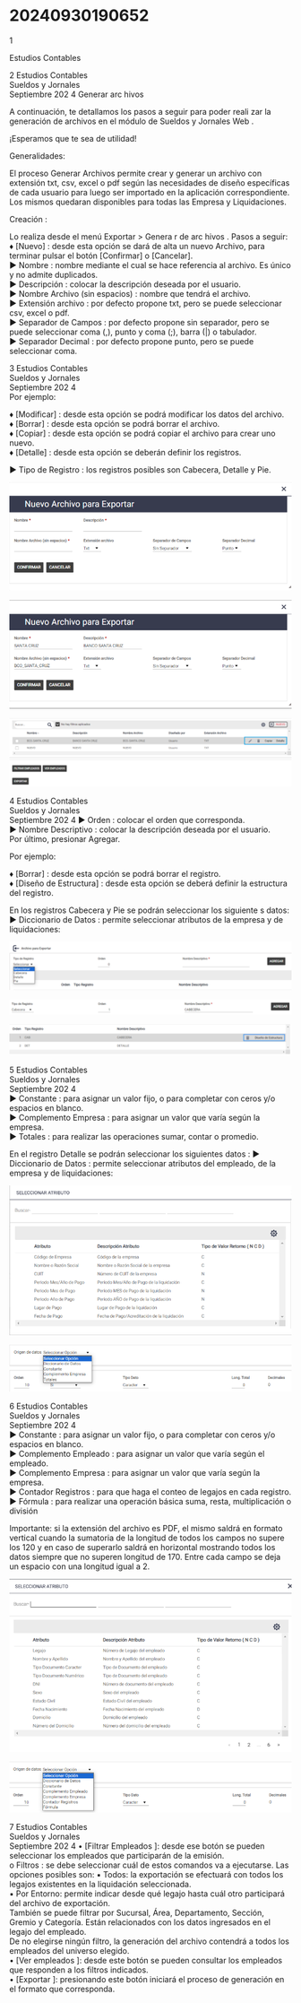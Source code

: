 # 20240930190652

 1 
 
  
Estudios Contables  


 
 
 
 2 Estudios Contables  
Sueldos y Jornales  
Septiembre 202 4 Generar arc hivos  
 
A continuación, te detallamos los pasos a seguir para poder reali zar la generación  de 
archivos en el módulo  de Sueldos y Jornales Web .  
 
¡Esperamos que te sea de utilidad!  
 
Generalidades:  
 
El proceso Generar Archivos permite crear y generar un archivo con extensión txt, csv, 
excel o pdf según las necesidades de diseño específicas de cada usuario para luego ser 
importado en la aplicación correspondiente. Los mismos quedaran disponibles para 
todas las Empresa y Liquidaciones.  
 
Creación : 
 
Lo realiza desde el menú  Exportar > Genera r de arc hivos . Pasos a seguir:  
 ♦ [Nuevo] : desde esta opción se dará de alta un nuevo Archivo, para terminar pulsar el 
botón [Confirmar] o [Cancelar].  
► Nombre : nombre mediante el cual se hace referencia al archivo. Es único y no 
admite duplicados.  
► Descripción : colocar la descripción deseada por el usuario.  
► Nombre Archivo (sin espacios) : nombre que tendrá el archivo.  
► Extensión archivo : por defecto propone txt, pero se puede seleccionar csv, excel 
o pdf.  
► Separador de Campos : por defecto propone sin separador, pero se puede 
seleccionar coma (,), punto y coma (;), barra (|) o tabulador.  
► Separador Decimal : por defecto propone punto, pero se puede seleccionar 
coma.  

 
 
 
 3 Estudios Contables  
Sueldos y Jornales  
Septiembre 202 4  
Por ejemplo:  
 
♦ [Modificar] : desde esta opción se podrá modificar los datos del archivo.  
♦ [Borrar] : desde esta opción se podrá borrar el archivo.  
♦ [Copiar] : desde esta opción se podrá copiar el archivo para crear uno nuevo.  
♦ [Detalle] : desde esta opción se deberán definir los registros.  
 
► Tipo de Registro : los registros posibles son Cabecera, Detalle y Pie.  


![Image 1 from page 2](images/image_2_1.png)

![Image 2 from page 2](images/image_2_2.png)

![Image 3 from page 2](images/image_2_3.png)

 
 
 
 4 Estudios Contables  
Sueldos y Jornales  
Septiembre 202 4 ► Orden : colocar el orden que corresponda.  
► Nombre Descriptivo : colocar la descripción deseada por el usuario.  
Por último,  presionar Agregar.  
 
Por ejemplo:  
 
♦ [Borrar] : desde esta opción se podrá borrar el registro.  
♦ [Diseño de Estructura] : desde esta opción se deberá definir la estructura del registro.  
 
En los registros Cabecera  y Pie se podrán seleccionar los siguiente s datos:  
► Diccionario de Datos : permite seleccionar atributos de la empresa y de 
liquidaciones:  


![Image 1 from page 3](images/image_3_1.png)

![Image 2 from page 3](images/image_3_2.png)

![Image 3 from page 3](images/image_3_3.png)

 
 
 
 5 Estudios Contables  
Sueldos y Jornales  
Septiembre 202 4  
► Constante : para asignar un valor fijo, o para completar con ceros y/o espacios 
en blanco.  
► Complemento Empresa : para asignar un valor que varía según la empresa.  
► Totales : para realizar las operaciones sumar, contar o promedio.  
 
En el registro Detalle se podrán seleccionar los siguientes datos : 
► Diccionario de Datos : permite seleccionar atributos del empleado, de la 
empresa y de liquidaciones:  


![Image 1 from page 4](images/image_4_1.png)

![Image 2 from page 4](images/image_4_2.png)

 
 
 
 6 Estudios Contables  
Sueldos y Jornales  
Septiembre 202 4  
► Constante : para asignar un valor fijo, o para completar con ceros y/o espacios 
en blanco.  
► Complemento Empleado : para asignar un valor que varía según el empleado.  
► Complemento Empresa : para asignar un valor que varía según la empresa.  
► Contador Registros : para que haga el conteo de legajos en cada registro.  
► Fórmula : para realizar una operación básica suma, resta, multiplicación o 
división  
 
Importante:  si la extensión del archivo es PDF, el mismo saldrá en formato vertical 
cuando la sumatoria de la longitud de todos los campos no supere los 120 y en caso de 
superarlo saldrá en horizontal mostrando todos los datos siempre que no superen 
longitud de 170. Entre cada campo se deja un espacio con una longitud igual a 2.  
  


![Image 1 from page 5](images/image_5_1.png)

![Image 2 from page 5](images/image_5_2.png)

 
 
 
 7 Estudios Contables  
Sueldos y Jornales  
Septiembre 202 4 • [Filtrar Empleados ]: desde ese botón se pueden seleccionar los empleados que 
participarán de la emisión.  
o Filtros : se debe seleccionar cuál de estos comandos va a ejecutarse. Las opciones 
posibles  son: 
▪ Todos: la exportación se efectuará con todos los legajos existentes en la 
liquidación seleccionada.  
▪ Por Entorno: permite indicar desde qué legajo hasta cuál otro participará del 
archivo de exportación.  
También se puede filtrar por Sucursal, Área, Departamento, Sección, Gremio y 
Categoría. Están relacionados con los datos ingresados en el legajo del empleado.  
De no elegirse ningún filtro, la generación del archivo contendrá a todos los 
empleados del universo elegido.  
• [Ver empleados ]: desde este botón se pueden consultar los empleados que responden 
a los filtros indicados.  
• [Exportar ]: presionando este botón iniciará el proceso de generación en el formato que 
corresponda.  
 
 
 
 
 
 
 
 
 
 
 
 
 
 
 
 
 

